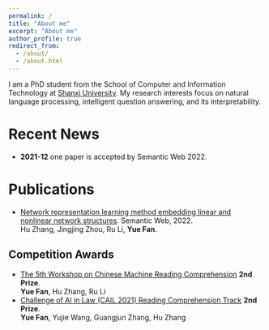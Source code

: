 ```yaml
---
permalink: /
title: "About me"
excerpt: "About me"
author_profile: true
redirect_from: 
  - /about/
  - /about.html
---
```


I am a PhD student from the School of Computer and Information Technology at [Shanxi University](https://www.sxu.edu.cn/). My research interests focus on natural language processing, intelligent question answering, and its interpretability.


Recent News
======
* **2021-12** one paper is accepted by Semantic Web 2022.


Publications
======
* [Network representation learning method embedding linear and nonlinear network structures](https://content.iospress.com/articles/semantic-web/sw212968). Semantic Web, 2022.      
  Hu Zhang, Jingjing Zhou, Ru Li, **Yue Fan**.

Competition Awards
------
* [The 5th Workshop on Chinese Machine Reading Comprehension](https://hfl-rc.github.io/cmrc2022/results/) **2nd Prize**.            
  **Yue Fan**, Hu Zhang, Ru Li
* [Challenge of AI in Law (CAIL 2021) Reading Comprehension Track](http://cail.cipsc.org.cn/task_summit.html?raceID=0&cail_tag=2021) **2nd Prize**.                    
  **Yue Fan**, Yujie Wang, Guangjun Zhang, Hu Zhang
